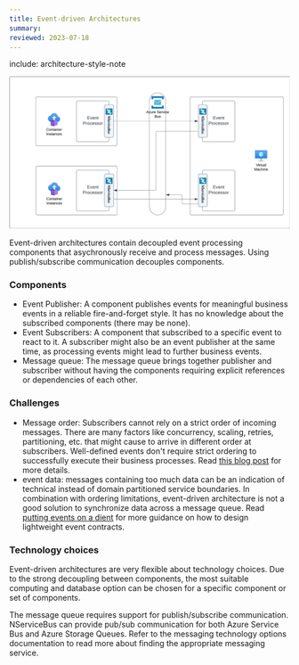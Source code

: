 ```yaml
---
title: Event-driven Architectures
summary:
reviewed: 2023-07-18
---
```


include: architecture-style-note

![](event-driven-architecture.png)

Event-driven architectures contain decoupled event processing components that asychronously receive and process messages. Using publish/subscribe communication decouples components.

### Components

* Event Publisher: A component publishes events for meaningful business events in a reliable fire-and-forget style. It has no knowledge about the subscribed components (there may be none).
* Event Subscribers: A component that subscribed to a specific event to react to it. A subscriber might also be an event publisher at the same time, as processing events might lead to further business events.
* Message queue: The message queue brings together publisher and subscriber without having the components requiring explicit references or dependencies of each other.

### Challenges

* Message order: Subscribers cannot rely on a strict order of incoming messages. There are many factors like concurrency, scaling, retries, partitioning, etc. that might cause to arrive in different order at subscribers. Well-defined events don't require strict ordering to successfully execute their business processes. Read [this blog post](https://particular.net/blog/you-dont-need-ordered-delivery) for more details.
* event data: messages containing too much data can be an indication of technical instead of domain partitioned service boundaries. In combination with ordering limitations, event-driven architecture is not a good solution to synchronize data across a message queue. Read [putting events on a dient](https://particular.net/blog/putting-your-events-on-a-diet) for more guidance on how to design lightweight event contracts.

### Technology choices

Event-driven architectures are very flexible about technology choices. Due to the strong decoupling between components, the most suitable computing and database option can be chosen for a specific component or set of components.

The message queue requires support for publish/subscribe communication. NServiceBus can provide pub/sub communication for both Azure Service Bus and Azure Storage Queues. Refer to the messaging technology options documentation to read more about finding the appropriate messaging service.